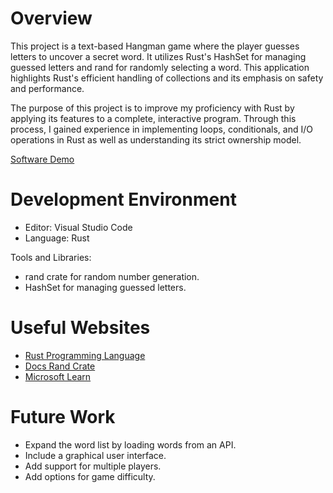 # Overview

This project is a text-based Hangman game where the player guesses letters to uncover a secret word. It utilizes Rust's HashSet for managing guessed letters and rand for randomly selecting a word. This application highlights Rust's efficient handling of collections and its emphasis on safety and performance.

The purpose of this project is to improve my proficiency with Rust by applying its features to a complete, interactive program. Through this process, I gained experience in implementing loops, conditionals, and I/O operations in Rust as well as understanding its strict ownership model.

[Software Demo](https://youtu.be/8AdyEkKCPnc)

# Development Environment
- Editor: Visual Studio Code
- Language: Rust

Tools and Libraries: 

- rand crate for random number generation. 
- HashSet for managing guessed letters.

# Useful Websites
- [Rust Programming Language](https://www.rust-lang.org/learn)
- [Docs Rand Crate](https://docs.rs/rand/latest/rand/)
- [Microsoft Learn](https://learn.microsoft.com/en-us/training/paths/rust-first-steps/)

# Future Work

- Expand the word list by loading words from an API.
- Include a graphical user interface.
- Add support for multiple players.
- Add options for game difficulty.